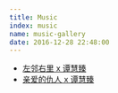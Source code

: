 ```yaml
---
title: Music
index: music
name: music-gallery
date: 2016-12-28 22:48:00
---
```


- [左邻右里 x 谭慧臻](http://kg.qq.com/share.html?s=A42bOGJXwf4p)
- [亲爱的仇人 x 谭慧臻](https://www.bilibili.com/video/av19612030)
